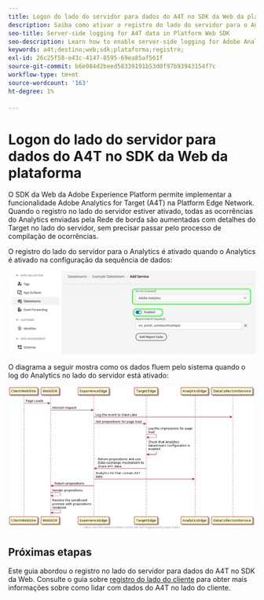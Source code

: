 ```yaml
---
title: Logon do lado do servidor para dados do A4T no SDK da Web da plataforma
description: Saiba como ativar o registro do lado do servidor para o Adobe Analytics for Target (A4T) usando o SDK da Web do Experience Platform.
seo-title: Server-side logging for A4T data in Platform Web SDK
seo-description: Learn how to enable server-side logging for Adobe Analytics for Target (A4T) using the Experience Platform Web SDK.
keywords: a4t;destino;web;sdk;plataforma;registro;
exl-id: 26c25f58-e43c-4147-8595-69ea85af561f
source-git-commit: b6e084d2beed58339191b53d0f97b93943154f7c
workflow-type: tm+mt
source-wordcount: '163'
ht-degree: 1%

---
```


# Logon do lado do servidor para dados do A4T no SDK da Web da plataforma

O SDK da Web da Adobe Experience Platform permite implementar a funcionalidade Adobe Analytics for Target (A4T) na Platform Edge Network. Quando o registro no lado do servidor estiver ativado, todas as ocorrências do Analytics enviadas pela Rede de borda são aumentadas com detalhes do Target no lado do servidor, sem precisar passar pelo processo de compilação de ocorrências.

O registro do lado do servidor para o Analytics é ativado quando o Analytics é ativado na configuração da sequência de dados:

![Configuração de sequência de dados do Analytics ativada](../assets/enable-analytics-datastream.png)

O diagrama a seguir mostra como os dados fluem pelo sistema quando o log do Analytics no lado do servidor está ativado:

![Fluxo de log do lado do servidor](../assets/analytics-server-side-logging.png)

## Próximas etapas

Este guia abordou o registro no lado do servidor para dados do A4T no SDK da Web. Consulte o guia sobre [registro do lado do cliente](./client-side.md) para obter mais informações sobre como lidar com dados do A4T no lado do cliente.

